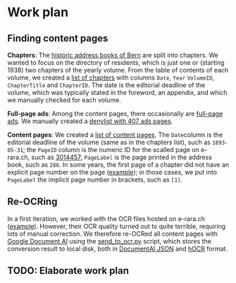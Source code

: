 # Work plan

## Finding content pages

**Chapters**: The [historic address books of Bern](https://www.e-rara.ch/bes_1/periodical/structure/1395833) are split into chapters. We wanted to focus on the directory of
residents, which is just one or (starting 1938) two chapters of the yearly volume. From the table of contents of each volume, we created a
[list of chapters](../src/chapters.csv) with columns `Date`, `Year` `VolumeID`, `ChapterTitle` and `ChapterID`. The date is the editorial deadline of the volume, which was typically stated in the foreword, an appendix, and which we
manually checked for each volume.

**Full-page ads**: Among the content pages, there occasionally are
[full-page ads](https://www.e-rara.ch/bes_1/periodical/pageview/25703771).
We manually created a [denylist with 407 ads pages](../src/ads.txt).

**Content pages**: We created a [list of content pages](../src/pages.csv).
The `Date`column is the editorial deadline of the
volume (same as in the chapters list), such as `1893-05-31`;
the `PageID` column is the numeric ID for the scalled page on e-rara.ch,
such as [3014457](https://www.e-rara.ch/bes_1/periodical/pageview/3014457);
`PageLabel` is the page printed in the address book, such as `286`.
In some years, the first page of a chapter did not have an explicit page
number on the page ([example](https://www.e-rara.ch/bes_1/periodical/pageview/26035008));
in those cases, we put into `PageLabel` the implicit page number in brackets,
such as `[1]`.


## Re-OCRing

In a first iteration, we worked with the OCR files hosted on e-rara.ch
([example](https://www.e-rara.ch/bes_1/download/fulltext/alto3/29210592)).
However, their OCR quality turned out to quite terrible, requiring lots of
manual correction. We therefore re-OCRed all content  pages with
[Google Document AI](https://cloud.google.com/document-ai?hl=en) using
the [send_to_ocr.py](../src/send_to_ocr.py) script, which stores
the conversion result to local disk, both in [DocumentAI JSON](https://cloud.google.com/document-ai/docs/handle-response) and [hOCR](http://kba.github.io/hocr-spec/1.2/) format.


## TODO: Elaborate work plan
